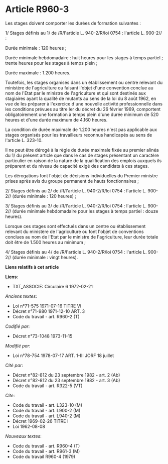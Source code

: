 # Article R960-3

Les stages doivent comporter les durées de formation suivantes :

1/ Stages définis au 1/ de /R/l'article L. 940-2/R/loi  0754 : l'article L. 900-2// :

Durée minimale : 120 heures ;

Durée minimale hebdomadaire : huit heures pour les stages à temps partiel ; trente heures pour les stages à temps plein ;

Durée maximale : 1.200 heures.

Toutefois, les stages organisés dans un établissement ou centre relevant du ministère de l'agriculture ou faisant l'objet
d'une convention conclue au nom de l'Etat par le ministre de l'agriculture et qui sont destinés aux stagiaires ayant la
qualité de mutants au sens de la loi du 8 août 1962, en vue de les préparer à l'exercice d'une nouvelle activité
professionnelle dans les conditions prévues au titre Ier du décret du 26 février 1969, comportent obligatoirement une
formation à temps plein d'une durée minimum de 520 heures et d'une durée maximum de 4.160 heures.

La condition de durée maximale de 1.200 heures n'est pas applicable aux stages organisés pour les travailleurs reconnus
handicapés au sens de l'article L. 323-10.

Il ne peut être dérogé à la règle de durée maximale fixée au premier alinéa du 1/ du présent article que dans le cas de
stages présentant un caractère particulier en raison de la nature de la qualification des emplois auxquels ils préparent et
du niveau de capacité exigé des candidats à ces stages.

Les dérogations font l'objet de décisions individuelles du Premier ministre prises après avis du groupe permanent de hauts
fonctionnaires ;

2/ Stages définis au 2/ de /R/l'article L. 940-2/R/loi  0754 : l'article L. 900-2// (durée minimale : 120 heures) ;

3/ Stages définis au 3/ de /R/l'article L. 940-2/R/loi  0754 : l'article L. 900-2// (durée minimale hebdomadaire pour les
stages à temps partiel : douze heures).

Lorsque ces stages sont effectués dans un centre ou établissement relevant du ministère de l'agriculture ou font l'objet de
conventions conclues au nom de l'Etat par le ministre de l'agriculture, leur durée totale doit être de 1.500 heures au
minimum ;

4/ Stages définis au 4/ de /R/l'article L. 940-2/R/loi  0754 : l'article L. 900-2// (durée minimale : vingt heures).

**Liens relatifs à cet article**

**Liens**:

  - TXT_ASSOCIE: Circulaire 6 1972-02-21

_Anciens textes_:

  - Loi n°71-575 1971-07-16 TITRE VI
  - Décret n°71-980 1971-12-10 ART. 3
  - Code du travail - art. R960-2 (T)

_Codifié par_:

  - Décret n°73-1048 1973-11-15

_Modifié par_:

  - Loi n°78-754 1978-07-17 ART. 1-III JORF 18 juillet

_Cité par_:

  - Décret n°82-812 du 23 septembre 1982 - art. 2 (Ab)
  - Décret n°82-812 du 23 septembre 1982 - art. 3 (Ab)
  - Code du travail - art. R322-5 (VT)

_Cite_:

  - Code du travail - art. L323-10 (M)
  - Code du travail - art. L900-2 (M)
  - Code du travail - art. L940-2 (M)
  - Décret  1969-02-26 TITRE I
  - Loi   1962-08-08

_Nouveaux textes_:

  - Code du travail - art. R960-4 (T)
  - Code du travail - art. R961-3 (M)
  - Code du travail R960-4 (1979)

